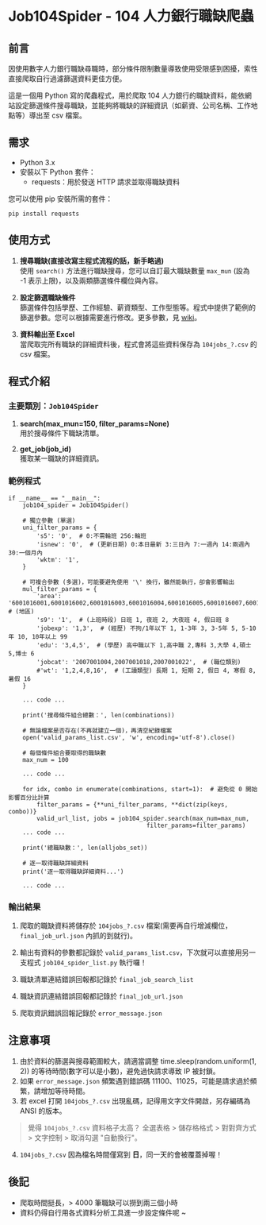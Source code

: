 # Job104Spider - 104 人力銀行職缺爬蟲

## 前言
因使用數字人力銀行職缺尋職時，部分條件限制數量導致使用受限感到困擾，索性直接爬取自行過濾篩選資料更佳方便。

這是一個用 Python 寫的爬蟲程式，用於爬取 104 人力銀行的職缺資料，能依網站設定篩選條件搜尋職缺，並能夠將職缺的詳細資訊（如薪資、公司名稱、工作地點等）導出至 csv 檔案。

## 需求

- Python 3.x
- 安裝以下 Python 套件：
   - requests：用於發送 HTTP 請求並取得職缺資料

您可以使用 pip 安裝所需的套件：

```
pip install requests
```

## 使用方式

1. **搜尋職缺(直接改寫主程式流程的話，新手略過)**  
   使用 `search()` 方法進行職缺搜尋，您可以自訂最大職缺數量 `max_mun` (設為 -1 表示上限)，以及兩類篩選條件欄位與內容。

2. **設定篩選職缺條件**  
   篩選條件包括學歷、工作經驗、薪資類型、工作型態等。程式中提供了範例的篩選參數。您可以根據需要進行修改。更多參數，見 [wiki](https://github.com/Li732375/Job104_spider/wiki)。

3. **資料輸出至 Excel**  
   當爬取完所有職缺的詳細資料後，程式會將這些資料保存為 `104jobs_?.csv` 的 csv 檔案。

## 程式介紹

### 主要類別：`Job104Spider`

1. **search(max_mun=150, filter_params=None)**  
   用於搜尋條件下職缺清單。

2. **get_job(job_id)**  
   獲取某一職缺的詳細資訊。

### 範例程式

```
if __name__ == "__main__":
    job104_spider = Job104Spider()

    # 獨立參數 (單選)
    uni_filter_params = {
        's5': '0',  # 0:不需輪班 256:輪班
        'isnew': '0',  # (更新日期) 0:本日最新 3:三日內 7:一週內 14:兩週內 30:一個月內
        'wktm': '1',
    }
    
    # 可複合參數 (多選)，可能要避免使用 '\' 換行，雖然能執行，卻會影響輸出
    mul_filter_params = {
        'area': '6001016001,6001016002,6001016003,6001016004,6001016005,6001016007,6001016008,6001016011,6001016024,6001016027',  # (地區) 
        's9': '1',  # (上班時段) 日班 1, 夜班 2, 大夜班 4, 假日班 8
        'jobexp': '1,3',  # (經歷) 不拘/1年以下 1, 1-3年 3, 3-5年 5, 5-10年 10, 10年以上 99
        'edu': '3,4,5',  # (學歷) 高中職以下 1,高中職 2,專科 3,大學 4,碩士 5,博士 6
        'jobcat': '2007001004,2007001018,2007001022',  # (職位類別)
        #'wt': '1,2,4,8,16',  # (工讀類型) 長期 1, 短期 2, 假日 4, 寒假 8, 暑假 16
    }

    ... code ...

    print('搜尋條件組合總數：', len(combinations))

    # 無論檔案是否存在(不再就建立一個)，再清空紀錄檔案
    open('valid_params_list.csv', 'w', encoding='utf-8').close()

    # 每個條件組合要取得的職缺數
    max_num = 100

    ... code ...

    for idx, combo in enumerate(combinations, start=1):  # 避免從 0 開始影響百分比計算
        filter_params = {**uni_filter_params, **dict(zip(keys, combo))}
        valid_url_list, jobs = job104_spider.search(max_num=max_num, 
                                       filter_params=filter_params)
    ... code ...

    print('總職缺數：', len(alljobs_set))

    # 逐一取得職缺詳細資料
    print('逐一取得職缺詳細資料...')

    ... code ...

```

### 輸出結果

1. 爬取的職缺資料將儲存於 `104jobs_?.csv` 檔案(需要再自行增減欄位， `final_job_url.json` 內抓的到就行)。

2. 輸出有資料的參數都記錄於 `valid_params_list.csv`，下次就可以直接用另一支程式 `job104_spider_list.py` 執行囉！

3. 職缺清單連結錯誤回報都記錄於 `final_job_search_list`

4. 職缺資訊連結錯誤回報都記錄於 `final_job_url.json`

5. 爬取資訊錯誤回報記錄於 `error_message.json`

## 注意事項

1. 由於資料的篩選與搜尋範圍較大，請適當調整 time.sleep(random.uniform(1, 2)) 的等待時間(數字可以是小數)，避免過快請求導致 IP 被封鎖。
2. 如果 `error_message.json` 頻繁遇到錯誤碼 11100、11025，可能是請求過於頻繁，請增加等待時間。
3. 若 excel 打開 `104jobs_?.csv` 出現亂碼，記得用文字文件開啟，另存編碼為 ANSI 的版本。

> 覺得 `104jobs_?.csv` 資料格子太高？ 全選表格 > 儲存格格式 > 對對齊方式 > 文字控制 > 取消勾選 "自動換行"。

4.  `104jobs_?.csv` 因為檔名時間僅寫到 **日**，同一天的會被覆蓋掉喔！

## 後記
- 爬取時間挺長，> 4000 筆職缺可以撈到兩三個小時
- 資料仍得自行用各式資料分析工具進一步設定條件呢 ~

